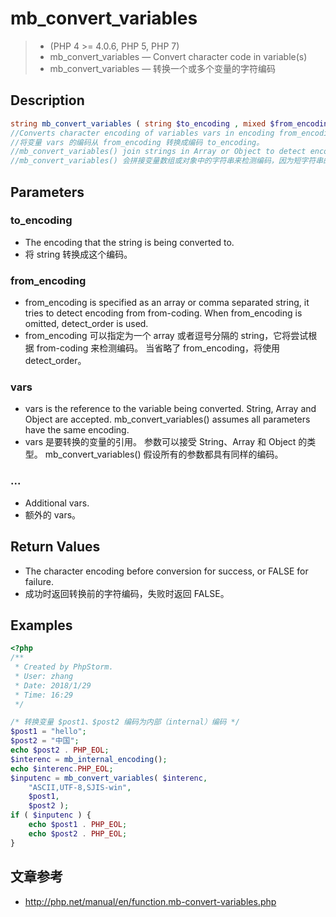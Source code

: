 # mb_convert_variables
> - (PHP 4 >= 4.0.6, PHP 5, PHP 7)
> - mb_convert_variables — Convert character code in variable(s)
> - mb_convert_variables — 转换一个或多个变量的字符编码

## Description
```php
string mb_convert_variables ( string $to_encoding , mixed $from_encoding , mixed &$vars [, mixed &$... ] )
//Converts character encoding of variables vars in encoding from_encoding to encoding to_encoding.
//将变量 vars 的编码从 from_encoding 转换成编码 to_encoding。
//mb_convert_variables() join strings in Array or Object to detect encoding, since encoding detection tends to fail for short strings. Therefore, it is impossible to mix encoding in single array or object.
//mb_convert_variables() 会拼接变量数组或对象中的字符串来检测编码，因为短字符串的检测往往会失败。因此，不能在一个数组或对象中混合使用编码。
```

## Parameters
### to_encoding
- The encoding that the string is being converted to.
- 将 string 转换成这个编码。

### from_encoding
- from_encoding is specified as an array or comma separated string, it tries to detect encoding from from-coding. When from_encoding is omitted, detect_order is used.
- from_encoding 可以指定为一个 array 或者逗号分隔的 string，它将尝试根据 from-coding 来检测编码。 当省略了 from_encoding，将使用 detect_order。

### vars
- vars is the reference to the variable being converted. String, Array and Object are accepted. mb_convert_variables() assumes all parameters have the same encoding.
- vars 是要转换的变量的引用。 参数可以接受 String、Array 和 Object 的类型。 mb_convert_variables() 假设所有的参数都具有同样的编码。

### ...
- Additional vars.
- 额外的 vars。

## Return Values
- The character encoding before conversion for success, or FALSE for failure.
- 成功时返回转换前的字符编码，失败时返回 FALSE。

## Examples

```php
<?php
/**
 * Created by PhpStorm.
 * User: zhang
 * Date: 2018/1/29
 * Time: 16:29
 */

/* 转换变量 $post1、$post2 编码为内部（internal）编码 */
$post1 = "hello";
$post2 = "中国";
echo $post2 . PHP_EOL;
$interenc = mb_internal_encoding();
echo $interenc.PHP_EOL;
$inputenc = mb_convert_variables( $interenc,
	"ASCII,UTF-8,SJIS-win",
	$post1,
	$post2 );
if ( $inputenc ) {
	echo $post1 . PHP_EOL;
	echo $post2 . PHP_EOL;
}

```
## 文章参考
- <http://php.net/manual/en/function.mb-convert-variables.php>